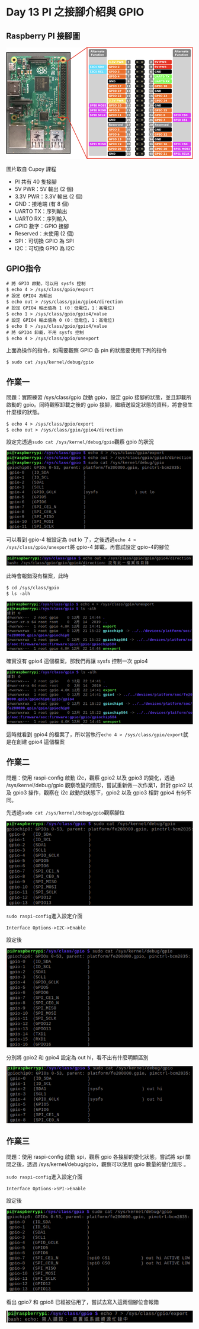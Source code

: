 # Day 13 PI 之接腳介紹與 GPIO

## Raspberry PI 接腳圖

![image1](https://github.com/qaws5503/AIOT/blob/master/pictures/RaspberryPI_pin.png)

圖片取自 Cupoy 課程

* PI 共有 40 隻接腳
* 5V PWR：5V 輸出 (2 個)
* 3.3V PWR：3.3V 輸出 (2 個)
* GND：接地端 (有 8 個)
* UARTO TX：序列輸出
* UARTO RX：序列輸入
* GPIO 數字：GPIO 接腳
* Reserved：未使用 (2 個)
* SPI：可切換 GPIO 為 SPI
* I2C：可切換 GPIO 為 I2C

## GPIO指令

```
# 將 GPIO 啟動，可以用 sysfs 控制
$ echo 4 > /sys/class/gpio/export
# 設定 GPIO4 為輸出
$ echo out > /sys/class/gpio/gpio4/direction
# 設定 GPIO4 輸出值為 1 (0：低電位，1：高電位)
$ echo 1 > /sys/class/gpio/gpio4/value
# 設定 GPIO4 輸出值為 0 (0：低電位，1：高電位)
$ echo 0 > /sys/class/gpio/gpio4/value
# 將 GPIO4 卸載，不用 sysfs 控制
$ echo 4 > /sys/class/gpio/unexport
```

上面為操作的指令，如需要觀察 GPIO 各 pin 的狀態要使用下列的指令

```
$ sudo cat /sys/kernel/debug/gpio
```

## 作業一

問題：實際練習 /sys/class/gpio 啟動 gpio，設定 gpio 接腳的狀態，並且卸載所啟動的 gpio。同時觀察卸載之後的 gpio 接腳，繼續送設定狀態的資料，將會發生什麼樣的狀態。

```
$ echo 4 > /sys/class/gpio/export
$ echo out > /sys/class/gpio/gpio4/direction
```

設定完透過`sudo cat /sys/kernel/debug/gpio`觀察 gpio 的狀況

![image2](https://github.com/qaws5503/AIOT/blob/master/pictures/Day13-1.1.png)

可以看到 gpio-4 被設定為 out lo 了，之後透過`echo 4 > /sys/class/gpio/unexport`將 gpio-4 卸載，再嘗試設定 gpio-4的腳位

![image3](https://github.com/qaws5503/AIOT/blob/master/pictures/Day13-1.2.png)

此時會報錯沒有檔案，此時

```
$ cd /sys/class/gpio
$ ls -alh
```

![image4](https://github.com/qaws5503/AIOT/blob/master/pictures/Day13-1.4.png)

確實沒有 gpio4 這個檔案，那我們再讓 sysfs 控制一次 gpio4

![image5](https://github.com/qaws5503/AIOT/blob/master/pictures/Day13-1.3.png)

這時就看到 gpio4 的檔案了，所以當執行`echo 4 > /sys/class/gpio/export`就是在創建 gpio4 這個檔案

## 作業二

問題：使用 raspi-config 啟動 i2c，觀察 gpio2 以及 gpio3 的變化，透過 /sys/kernel/debug/gpio 觀察改變的情形，嘗試重新做一次作業1，針對 gpio2 以及 gpio3 操作，觀察在 i2c 啟動的狀態下，gpio2 以及 gpio3 相對 gpio4 有何不同。

先透過`sudo cat /sys/kernel/debug/gpio`觀察腳位

![image6](https://github.com/qaws5503/AIOT/blob/master/pictures/Day13-2.1.png)

`sudo raspi-config`進入設定介面

```
Interface Options->I2C->Enable
```

設定後

![image7](https://github.com/qaws5503/AIOT/blob/master/pictures/Day13-2.2.png)

分別將 gpio2 和 gpio4 設定為 out hi，看不出有什麼明顯區別

![image8](https://github.com/qaws5503/AIOT/blob/master/pictures/Day13-2.3.png)

## 作業三

問題：使用 raspi-config 啟動 spi，觀察 gpio 各接腳的變化狀態，嘗試將 spi 關閉之後，透過 /sys/kernel/debug/gpio，觀察可以使用 gpio 數量的變化情形 。

`sudo raspi-config`進入設定介面

```
Interface Options->SPI->Enable
```

設定後

![image9](https://github.com/qaws5503/AIOT/blob/master/pictures/Day13-3.1.png)

看出 gpio7 和 gpio8 已經被佔用了，嘗試去寫入這兩個腳位會報錯

![image10](https://github.com/qaws5503/AIOT/blob/master/pictures/Day13-3.2.png)